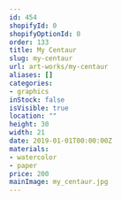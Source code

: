 ```yaml
---
id: 454
shopifyId: 0
shopifyOptionId: 0
order: 133
title: My Centaur
slug: my-centaur
url: art-works/my-centaur
aliases: []
categories:
- graphics
inStock: false
isVisible: true
location: ""
height: 30
width: 21
date: 2019-01-01T00:00:00Z
materials:
- watercolor
- paper
price: 200
mainImage: my_centaur.jpg
---
```

